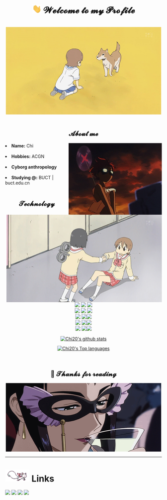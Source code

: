 <body>
<h1 align="center"> <img src="https://github.com/Chi20/Chi20/blob/main/assets/wave.gif" width="30px"> 𝓦𝓮𝓵𝓬𝓸𝓶𝓮 𝓽𝓸 𝓶𝔂 𝓟𝓻𝓸𝓯𝓲𝓵𝓮  </h1>
<br>
<div align="center">
<img src="https://github.com/Chi20/Chi20/blob/main/assets/consolation.gif"/>
</div>
<br>
<div>
<h2 align="center">   𝓐𝓫𝓸𝓾𝓽 𝓶𝓮  </h2>
<img src="https://github.com/Chi20/Chi20/blob/main/assets/giphy.gif" align="right" width=300>
<li>
<b>Name:</b> Chi</li>
<br>
<li>
<b>Hobbies:</b> ACGN
</li>
<br>
<li>
<b>Cyborg anthropology</b> 
</li>
<br>
<li>
<b>Studying @:</b> BUCT | buct.edu.cn
</li>
<br>
</div>
<div>
<h2 align="center">              𝓣𝓮𝓬𝓱𝓷𝓸𝓵𝓸𝓰𝔂  </h2>
<p>
<img src="https://github.com/Chi20/Chi20/blob/main/assets/hand.gif" align="right">
</div>
<div>


<p align="center"><img src="https://img.shields.io/badge/-Python-black?style=for-the-badge&logo=Python&logoColor=white"/> <img src="https://img.shields.io/badge/html5%20-%23E34F26.svg?&style=for-the-badge&logo=html5&logoColor=white"/> <img src="https://img.shields.io/badge/css3%20-%231572B6.svg?&style=for-the-badge&logo=css3&logoColor=white"/><br>
 <img src="https://img.shields.io/badge/node.js%20-%2343853D.svg?&style=for-the-badge&logo=node.js&logoColor=white"/> <img src="https://img.shields.io/badge/javascript%20-%23323330.svg?&style=for-the-badge&logo=javascript&logoColor=%23F7DF1E"/> <img src="https://img.shields.io/badge/git%20-%23F05033.svg?&style=for-the-badge&logo=git&logoColor=white"/> <br>
  <img src="https://img.shields.io/badge/-GitHub-181717?style=for-the-badge&logo=github&logoColor=white"/> <img src="https://img.shields.io/badge/-GitLab-FCA121?style=for-the-badge&logo=gitlab"/><img src=" https://img.shields.io/badge/-React-black?style=for-the-badge&logo=react"/><br>
   <img src="https://img.shields.io/badge/-Bootstrap-563D7C?style=for-the-badge&logo=bootstrap"/> <img src="https://img.shields.io/badge/-MySQL-black?style=for-the-badge&logo=mysql"/><img src=" https://img.shields.io/badge/-Docker-black?style=for-the-badge&logo=docker"/><br>
      <img src="https://img.shields.io/badge/Amazon%20AWS-232F3E?style=for-the-badge&logo=amazon-aws"/> <img src="https://img.shields.io/badge/Microsoft%20Azure-232F7E?style=for-the-badge&logo=microsoft-azure"/><img src=" https://img.shields.io/badge/Google%20Cloud-black?style=for-the-badge&logo=google-cloud"/><br>


</p>
<!-- 
<br>
<h2>            𝓒𝓸𝓷𝓽𝓪𝓬𝓽 𝓶𝓮 </h2> -->
 
 <p align="center">
  <a href="https://github.com/Chi20"><img src="https://github-readme-stats.vercel.app/api?username=Chi20&hide_border=true&show_icons=true" alt="Chi20's github stats"></a>
</p>
<p align="center">
  <a href="https://github.com/Chi20"><img src="https://github-readme-stats.vercel.app/api/top-langs/?username=Chi20&hide=TeX&layout=compact" alt="Chi20's Top languages"></a>
</p>
</p>
</div>
<br>
<div>
 
<h2 align="center">💖  𝓣𝓱𝓪𝓷𝓴𝓼 𝓯𝓸𝓻 𝓻𝓮𝓪𝓭𝓲𝓷𝓰  </h2>
<div align="center">
<img src="https://github.com/Chi20/Chi20/blob/main/assets/valentine.gif">
</div>
<hr>
</div>
</div>
</body>









# <img height="40" src="https://github.com/Chi20/Chi20/blob/main/assets/kyubey.gif"/> Links
[![](https://img.shields.io/badge/-linkedin-0073B1?style=flat-square)](http://linkedin.com/in/)
[![](https://img.shields.io/badge/-twitter-1C9CEA?style=flat-square)](https://twitter.com/)
[![](https://img.shields.io/badge/-resume-332B40?style=flat-square)](https://resume.io/r/)
[![](https://img.shields.io/badge/-badges-2D4E00?style=flat-square)](https://www.youracclaim.com/users/XXXX/badges)
